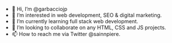 - 👋 Hi, I’m @garbacciojp
- 👀 I’m interested in web development, SEO & digital marketing.
- 🌱 I’m currently learning full stack web development.
- 💞️ I’m looking to collaborate on any HTML, CSS and JS projects.
- 📫 How to reach me via Twitter @sainnpiere.

<!---
garbacciojp/garbacciojp is a ✨ special ✨ repository because its `README.md` (this file) appears on your GitHub profile.
You can click the Preview link to take a look at your changes.
--->
